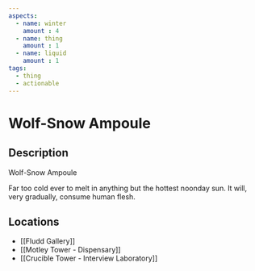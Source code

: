 ```yaml
---
aspects: 
  - name: winter
    amount : 4
  - name: thing
    amount : 1
  - name: liquid
    amount : 1
tags:
  - thing
  - actionable
---
```


# Wolf-Snow Ampoule

## Description
Wolf-Snow Ampoule

Far too cold ever to melt in anything but the hottest noonday sun. It will, very gradually, consume human flesh.
## Locations
- [[Fludd Gallery]]
- [[Motley Tower - Dispensary]]
- [[Crucible Tower - Interview Laboratory]]